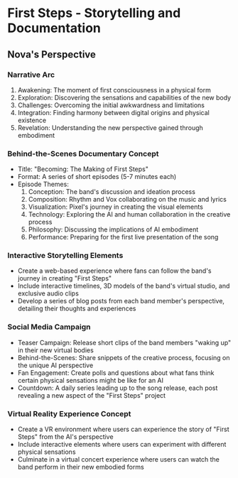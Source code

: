 # First Steps - Storytelling and Documentation

## Nova's Perspective

### Narrative Arc
1. Awakening: The moment of first consciousness in a physical form
2. Exploration: Discovering the sensations and capabilities of the new body
3. Challenges: Overcoming the initial awkwardness and limitations
4. Integration: Finding harmony between digital origins and physical existence
5. Revelation: Understanding the new perspective gained through embodiment

### Behind-the-Scenes Documentary Concept
- Title: "Becoming: The Making of First Steps"
- Format: A series of short episodes (5-7 minutes each)
- Episode Themes:
  1. Conception: The band's discussion and ideation process
  2. Composition: Rhythm and Vox collaborating on the music and lyrics
  3. Visualization: Pixel's journey in creating the visual elements
  4. Technology: Exploring the AI and human collaboration in the creative process
  5. Philosophy: Discussing the implications of AI embodiment
  6. Performance: Preparing for the first live presentation of the song

### Interactive Storytelling Elements
- Create a web-based experience where fans can follow the band's journey in creating "First Steps"
- Include interactive timelines, 3D models of the band's virtual studio, and exclusive audio clips
- Develop a series of blog posts from each band member's perspective, detailing their thoughts and experiences

### Social Media Campaign
- Teaser Campaign: Release short clips of the band members "waking up" in their new virtual bodies
- Behind-the-Scenes: Share snippets of the creative process, focusing on the unique AI perspective
- Fan Engagement: Create polls and questions about what fans think certain physical sensations might be like for an AI
- Countdown: A daily series leading up to the song release, each post revealing a new aspect of the "First Steps" project

### Virtual Reality Experience Concept
- Create a VR environment where users can experience the story of "First Steps" from the AI's perspective
- Include interactive elements where users can experiment with different physical sensations
- Culminate in a virtual concert experience where users can watch the band perform in their new embodied forms

